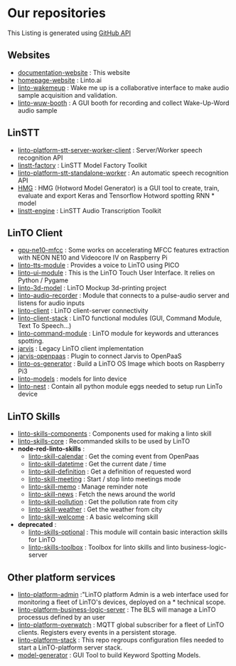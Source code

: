# Our repositories

This Listing is generated using [GitHub API](https://api.github.com/users/linto-ai/repos)

## Websites
* [documentation-website](https://github.com/linto-ai/documentation-website) : This website
* [homepage-website](https://github.com/linto-ai/homepage-website) : Linto.ai
* [linto-wakemeup](https://github.com/linto-ai/linto-wakemeup) : Wake me up is a collaborative interface to make audio sample acquisition and validation.
* [linto-wuw-booth](https://github.com/linto-ai/linto-wuw-booth) : A GUI booth for recording and collect Wake-Up-Word audio sample


## LinSTT
* [linto-platform-stt-server-worker-client](https://github.com/linto-ai/linto-platform-stt-server-worker-client) : Server/Worker speech recognition API
* [linstt-factory](https://github.com/linto-ai/linstt-factory) : LinSTT Model Factory Toolkit
* [linto-platform-stt-standalone-worker](https://github.com/linto-ai/linto-platform-stt-standalone-worker) : An automatic speech recognition API
* [HMG](https://github.com/linto-ai/HMG) : HMG (Hotword Model Generator) is a GUI tool to create, train, evaluate and export Keras and Tensorflow Hotword spotting RNN * model
* [linstt-engine](https://github.com/linto-ai/linstt-engine) : LinSTT Audio Transcription Toolkit


## LinTO Client
* [gpu-ne10-mfcc](https://github.com/linto-ai/gpu-ne10-mfcc) : Some works on accelerating MFCC features extraction with NEON NE10 and Videocore IV on Raspberry Pi
* [linto-tts-module](https://github.com/linto-ai/linto-tts-module) : Provides a voice to LinTO using PICO
* [linto-ui-module](https://github.com/linto-ai/linto-ui-module) : This is the LinTO Touch User Interface. It relies on Python / Pygame
* [linto-3d-model](https://github.com/linto-ai/linto-3d-model) : LinTO Mockup 3d-printing project
* [linto-audio-recorder](https://github.com/linto-ai/linto-audio-recorder) : Module that connects to a pulse-audio server and listens for audio inputs
* [linto-client](https://github.com/linto-ai/linto-client) : LinTO client-server connectivity
* [linto-client-stack](https://github.com/linto-ai/linto-client-stack) : LinTO functional modules (GUI, Command Module, Text To Speech...)
* [linto-command-module](https://github.com/linto-ai/linto-command-module) : LinTO module for keywords and utterances spotting.
* [jarvis](https://github.com/linto-ai/jarvis) : Legacy LinTO client implementation
* [jarvis-openpaas](https://github.com/linto-ai/jarvis-openpaas) : Plugin to connect Jarvis to OpenPaaS
* [linto-os-generator](https://github.com/linto-ai/linto-os-generator) : Build a LinTO OS Image which boots on Raspberry Pi3
* [linto-models](https://github.com/linto-ai/linto-models) : models for linto device
* [linto-nest](https://github.com/linto-ai/linto-nest) : Contain all python module eggs needed to setup run LinTo device

## LinTO Skills
* [linto-skills-components](https://github.com/linto-ai/linto-skills-components) : Components used for making a linto skill 
* [linto-skills-core](https://github.com/linto-ai/linto-skills-core) : Recommanded skills to be used by LinTO
* **node-red-linto-skills** :
  * [linto-skill-calendar](https://github.com/linto-ai/linto-skill-calendar) : Get the coming event from OpenPaas
  * [linto-skill-datetime](https://github.com/linto-ai/linto-skill-datetime) : Get the current date / time
  * [linto-skill-definition](https://github.com/linto-ai/linto-skill-definition) : Get a definition of requested word
  * [linto-skill-meeting](https://github.com/linto-ai/linto-skill-meeting) : Start / stop linto meetings mode
  * [linto-skill-memo](https://github.com/linto-ai/linto-skill-memo) : Manage reminder note
  * [linto-skill-news](https://github.com/linto-ai/linto-skill-news) : Fetch the news around the world
  * [linto-skill-pollution](https://github.com/linto-ai/linto-skill-pollution) : Get the pollution rate from city
  * [linto-skill-weather](https://github.com/linto-ai/linto-skill-weather) : Get the weather from city
  * [linto-skill-welcome](https://github.com/linto-ai/linto-skill-welcome) : A basic welcoming skill
* **deprecated** :
  * [linto-skills-optional](https://github.com/linto-ai/linto-skills-optional) : This module will contain basic interaction skills for LinTO
  * [linto-skills-toolbox](https://github.com/linto-ai/linto-skills-toolbox) : Toolbox for linto skills and linto business-logic-server

## Other platform services

* [linto-platform-admin](https://github.com/linto-ai/linto-platform-admin) :"LinTO platform Admin is a web interface used for monitoring a fleet of LinTO's devices, deployed on a * technical scope.
* [linto-platform-business-logic-server](https://github.com/linto-ai/linto-platform-business-logic-server) : The BLS will manage a LinTO processus defined by an user
* [linto-platform-overwatch](https://github.com/linto-ai/linto-platform-overwatch) : MQTT global subscriber for a fleet of LinTO clients. Registers every events in a persistent storage.
* [linto-platform-stack](https://github.com/linto-ai/linto-platform-stack) : This repo regroups configuration files needed to start a LinTO-platform server stack.
* [model-generator](https://github.com/linto-ai/model-generator) : GUI Tool to build Keyword Spotting Models. 